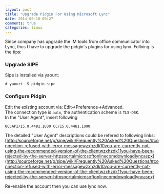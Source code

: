 ```yaml
---
layout: post
title: "Upgrade Pidgin For Using Microsoft Lync"
date: 2014-06-10 09:27
comments: true
categories: linux
---
```

Since company has upgrade the IM tools from office communicator into Lync, thus I have to upgrade the pidgin's plugins for using lynx. Folloing is the tips:     
### Upgrade SIPE
Sipe is installed via yaourt:     

```
# yaourt -S pidgin-sipe

```
### Configure Pidgin
Edit the existing account via: Edit->Preference->Advanced.     
The connection type is `auto`, the authentication scheme is `TLS-DSK`.     
In the "User Agent", insert following:     

```
UCCAPI/15.0.4481.1000 OC/15.0.4481.1000

```
The detailed "User Agent" descriptions could be refered to following links:     
[http://sourceforge.net/p/sipe/wiki/Frequently%20Asked%20Questions/#connection-refused-with-error-messagewzxhzdk10you-are-currently-not-using-the-recommended-version-of-the-clientwzxhzdk11you-have-been-rejected-by-the-server-httpsportalmicrosoftonlinecomdownloadlyncaspx](http://sourceforge.net/p/sipe/wiki/Frequently%20Asked%20Questions/#connection-refused-with-error-messagewzxhzdk10you-are-currently-not-using-the-recommended-version-of-the-clientwzxhzdk11you-have-been-rejected-by-the-server-httpsportalmicrosoftonlinecomdownloadlyncaspx)

Re-enable the account then you can use lync now.     

